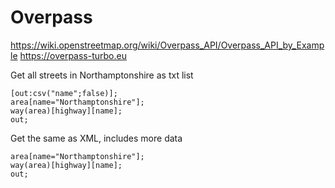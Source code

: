 # Overpass

https://wiki.openstreetmap.org/wiki/Overpass_API/Overpass_API_by_Example
https://overpass-turbo.eu


Get all streets in Northamptonshire as txt list

```
[out:csv("name";false)];
area[name="Northamptonshire"];
way(area)[highway][name];
out;
```

Get the same as XML, includes more data

```
area[name="Northamptonshire"];
way(area)[highway][name];
out;
```
